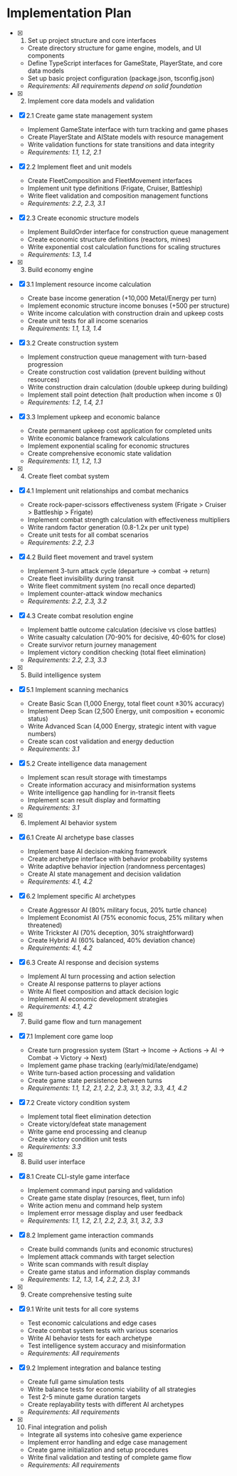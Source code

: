 # Implementation Plan

- [x] 1. Set up project structure and core interfaces
  - Create directory structure for game engine, models, and UI components
  - Define TypeScript interfaces for GameState, PlayerState, and core data models
  - Set up basic project configuration (package.json, tsconfig.json)
  - _Requirements: All requirements depend on solid foundation_

- [x] 2. Implement core data models and validation
- [x] 2.1 Create game state management system
  - Implement GameState interface with turn tracking and game phases
  - Create PlayerState and AIState models with resource management
  - Write validation functions for state transitions and data integrity
  - _Requirements: 1.1, 1.2, 2.1_

- [x] 2.2 Implement fleet and unit models
  - Create FleetComposition and FleetMovement interfaces
  - Implement unit type definitions (Frigate, Cruiser, Battleship)
  - Write fleet validation and composition management functions
  - _Requirements: 2.2, 2.3, 3.1_

- [x] 2.3 Create economic structure models
  - Implement BuildOrder interface for construction queue management
  - Create economic structure definitions (reactors, mines)
  - Write exponential cost calculation functions for scaling structures
  - _Requirements: 1.3, 1.4_

- [x] 3. Build economy engine
- [x] 3.1 Implement resource income calculation
  - Create base income generation (+10,000 Metal/Energy per turn)
  - Implement economic structure income bonuses (+500 per structure)
  - Write income calculation with construction drain and upkeep costs
  - Create unit tests for all income scenarios
  - _Requirements: 1.1, 1.3, 1.4_

- [x] 3.2 Create construction system
  - Implement construction queue management with turn-based progression
  - Create construction cost validation (prevent building without resources)
  - Write construction drain calculation (double upkeep during building)
  - Implement stall point detection (halt production when income ≤ 0)
  - _Requirements: 1.2, 1.4, 2.1_

- [x] 3.3 Implement upkeep and economic balance
  - Create permanent upkeep cost application for completed units
  - Write economic balance framework calculations
  - Implement exponential scaling for economic structures
  - Create comprehensive economic state validation
  - _Requirements: 1.1, 1.2, 1.3_

- [x] 4. Create fleet combat system
- [x] 4.1 Implement unit relationships and combat mechanics
  - Create rock-paper-scissors effectiveness system (Frigate > Cruiser > Battleship > Frigate)
  - Implement combat strength calculation with effectiveness multipliers
  - Write random factor generation (0.8-1.2x per unit type)
  - Create unit tests for all combat scenarios
  - _Requirements: 2.2, 2.3_

- [x] 4.2 Build fleet movement and travel system
  - Implement 3-turn attack cycle (departure → combat → return)
  - Create fleet invisibility during transit
  - Write fleet commitment system (no recall once departed)
  - Implement counter-attack window mechanics
  - _Requirements: 2.2, 2.3, 3.2_

- [x] 4.3 Create combat resolution engine
  - Implement battle outcome calculation (decisive vs close battles)
  - Write casualty calculation (70-90% for decisive, 40-60% for close)
  - Create survivor return journey management
  - Implement victory condition checking (total fleet elimination)
  - _Requirements: 2.2, 2.3, 3.3_

- [x] 5. Build intelligence system
- [x] 5.1 Implement scanning mechanics
  - Create Basic Scan (1,000 Energy, total fleet count ±30% accuracy)
  - Implement Deep Scan (2,500 Energy, unit composition + economic status)
  - Write Advanced Scan (4,000 Energy, strategic intent with vague numbers)
  - Create scan cost validation and energy deduction
  - _Requirements: 3.1_

- [x] 5.2 Create intelligence data management
  - Implement scan result storage with timestamps
  - Create information accuracy and misinformation systems
  - Write intelligence gap handling for in-transit fleets
  - Implement scan result display and formatting
  - _Requirements: 3.1_

- [x] 6. Implement AI behavior system
- [x] 6.1 Create AI archetype base classes
  - Implement base AI decision-making framework
  - Create archetype interface with behavior probability systems
  - Write adaptive behavior injection (randomness percentages)
  - Create AI state management and decision validation
  - _Requirements: 4.1, 4.2_

- [x] 6.2 Implement specific AI archetypes
  - Create Aggressor AI (80% military focus, 20% turtle chance)
  - Implement Economist AI (75% economic focus, 25% military when threatened)
  - Write Trickster AI (70% deception, 30% straightforward)
  - Create Hybrid AI (60% balanced, 40% deviation chance)
  - _Requirements: 4.1, 4.2_

- [x] 6.3 Create AI response and decision systems
  - Implement AI turn processing and action selection
  - Create AI response patterns to player actions
  - Write AI fleet composition and attack decision logic
  - Implement AI economic development strategies
  - _Requirements: 4.1, 4.2_

- [x] 7. Build game flow and turn management
- [x] 7.1 Implement core game loop
  - Create turn progression system (Start → Income → Actions → AI → Combat → Victory → Next)
  - Implement game phase tracking (early/mid/late/endgame)
  - Write turn-based action processing and validation
  - Create game state persistence between turns
  - _Requirements: 1.1, 1.2, 2.1, 2.2, 2.3, 3.1, 3.2, 3.3, 4.1, 4.2_

- [x] 7.2 Create victory condition system
  - Implement total fleet elimination detection
  - Create victory/defeat state management
  - Write game end processing and cleanup
  - Create victory condition unit tests
  - _Requirements: 3.3_

- [x] 8. Build user interface
- [x] 8.1 Create CLI-style game interface
  - Implement command input parsing and validation
  - Create game state display (resources, fleet, turn info)
  - Write action menu and command help system
  - Implement error message display and user feedback
  - _Requirements: 1.1, 1.2, 2.1, 2.2, 2.3, 3.1, 3.2, 3.3_

- [x] 8.2 Implement game interaction commands
  - Create build commands (units and economic structures)
  - Implement attack commands with target selection
  - Write scan commands with result display
  - Create game status and information display commands
  - _Requirements: 1.2, 1.3, 1.4, 2.2, 2.3, 3.1_

- [x] 9. Create comprehensive testing suite
- [x] 9.1 Write unit tests for all core systems
  - Test economic calculations and edge cases
  - Create combat system tests with various scenarios
  - Write AI behavior tests for each archetype
  - Test intelligence system accuracy and misinformation
  - _Requirements: All requirements_

- [x] 9.2 Implement integration and balance testing
  - Create full game simulation tests
  - Write balance tests for economic viability of all strategies
  - Test 2-5 minute game duration targets
  - Create replayability tests with different AI archetypes
  - _Requirements: All requirements_

- [x] 10. Final integration and polish
  - Integrate all systems into cohesive game experience
  - Implement error handling and edge case management
  - Create game initialization and setup procedures
  - Write final validation and testing of complete game flow
  - _Requirements: All requirements_